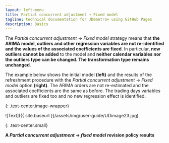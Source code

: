 ```yaml
---
layout: left-menu
title: Partial concurrent adjustment → Fixed model
tagline: technical documentation for JDemetra+ using GitHub Pages
description: Basics
---
```

The *Partial concurrent adjustment → Fixed model* strategy means that
**the ARIMA model, outliers and other regression variables are not
re-identified and the values of the associated coefficients are
fixed**. In particular, **new outliers cannot be added** to the model and
**neither calendar variables nor the outliers type can be changed. The
transformation type remains unchanged**.

The example below shows the initial model **(left)** and the
results of the refreshment procedure with the *Partial concurrent
adjustment → Fixed model* option **(right)**. The ARIMA orders are
not re-estimated and the associated coefficients are the
same as before. The trading days variables and outliers are fixed
too and no new regression effect is identified.

{: .text-center.image-wrapper}

![Text]({{ site.baseurl }}/assets/img/user-guide/UDimage23.jpg)

{: .text-center.small}

**A *Partial concurrent adjustment* → *fixed model* revision policy results**